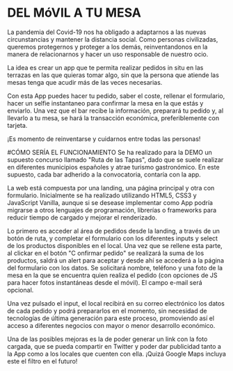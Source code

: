 # DEL MóVIL A TU MESA

La pandemia del Covid-19 nos ha obligado a adaptarnos a las nuevas circunstancias y mantener la distancia social. Como personas civilizadas, queremos protegernos y proteger a los demás, reinventandonos en la manera de relacionarnos y hacer un uso responsable de nuestro ocio. 

La idea es crear un app que te permita realizar pedidos in situ en las terrazas en las que quieras tomar algo, sin que la persona que atiende las mesas tenga que acudir más de las veces necesarias. 

Con esta App puedes hacer tu pedido, saber el coste, rellenar el formulario, hacer un selfie instantaneo para confirmar la mesa en la que estás y enviarlo. Una vez que el bar recibe la información, preparará tu pedido y, al llevarlo a tu mesa, se hará la transacción económica, preferiblemente con tarjeta.

¡Es momento de reinventarse y cuidarnos entre todas las personas!

#CÓMO SERÍA EL FUNCIONAMIENTO
Se ha realizado para la DEMO un supuesto concurso llamado "Ruta de las Tapas", dado que se suele realizar en diferentes municipios españoles y atrae turismo gastronómico. En este supuesto, cada bar adherido a la convocatoria, contaría con la app.

La web está compuesta por una landing, una página principal y otra con formulario. Inicialmente se ha realizado utilizando HTML5, CSS3 y JavaScript Vanilla, aunque si se desease implementar como App podría migrarse a otros lenguajes de programación, librerías o frameworks para reducir tiempo de cargado y mejorar el renderizado.

Lo primero es acceder al área de pedidos desde la landing, a través de un botón de ruta, y completar el formulario con los diferentes inputs y select de los productos disponibles en el local. Una vez que se rellene esta parte, al clickar en el botón "C onfirmar pedido" se realizará la suma de los productos, saldrá un alert para aceptar y desde ahí se accederá a la página del formulario con los datos. Se solicitará nombre, teléfono y una foto de la mesa en la que se encuentra quien realiza el pedido (con opciones de JS para hacer fotos instantáneas desde el móvil). El campo e-mail será opcional. 

Una vez pulsado el input, el local recibirá en su correo electrónico los datos de cada pedido y podrá prepararlos en el momento, sin necesidad de tecnologías de última generación para este proceso, promoviendo así el acceso a diferentes negocios con mayor o menor desarrollo económico.

Una de las posibles mejoras es la de poder generar un link con la foto cargada, que se pueda compartir en Twitter y poder dar publicidad tanto a la App como a los locales que cuenten con ella. ¡Quizá Google Maps incluya este el filtro en el futuro! 
